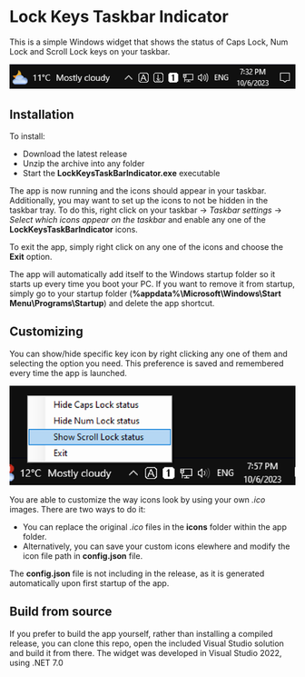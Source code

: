 # Lock Keys Taskbar Indicator

This is a simple Windows widget that shows the status of Caps Lock, Num Lock and Scroll Lock keys on your taskbar.

![image](images/taskbar_01.PNG)

## Installation

To install:

 - Download the latest release
 - Unzip the archive into any folder
 - Start the **LockKeysTaskBarIndicator.exe** executable

The app is now running and the icons should appear in your taskbar. Additionally, you may want to set up the icons to not be hidden in the taskbar tray. To do this, right click on your taskbar -> *Taskbar settings* -> *Select which icons appear on the taskbar* and enable any one of the **LockKeysTaskBarIndicator** icons.

To exit the app, simply right click on any one of the icons and choose the **Exit** option.

The app will automatically add itself to the Windows startup folder so it starts up every time you boot your PC. If you want to remove it from startup, simply go to your startup folder (**%appdata%\Microsoft\Windows\Start Menu\Programs\Startup**) and delete the app shortcut.

## Customizing

You can show/hide specific key icon by right clicking any one of them and selecting the option you need. This preference is saved and remembered every time the app is launched.

![image](images/taskbar_02.PNG)

You are able to customize the way icons look by using your own *.ico* images. There are two ways to do it:

 - You can replace the original *.ico* files in the **icons** folder within the app folder.
 - Alternatively, you can save your custom icons elewhere and modify the icon file path in **config.json** file.

The **config.json** file is not including in the release, as it is generated automatically upon first startup of the app.

## Build from source

If you prefer to build the app yourself, rather than installing a compiled release, you can clone this repo, open the included Visual Studio solution and build it from there. The widget was developed in Visual Studio 2022, using .NET 7.0
